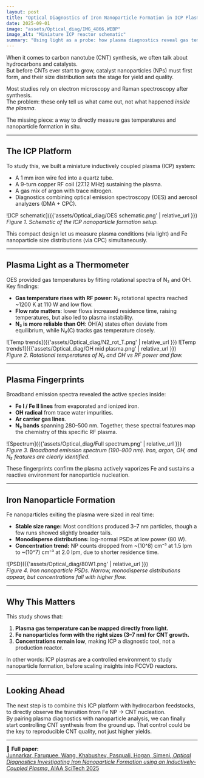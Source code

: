 ```yaml
---
layout: post
title: "Optical Diagnostics of Iron Nanoparticle Formation in ICP Plasmas"
date: 2025-09-01
image: "assets/Optical_diag/IMG_4866.WEBP"
image_alt: "Miniature ICP reactor schematic"
summary: "Using light as a probe: how plasma diagnostics reveal gas temperatures and nanoparticle formation."
---
```


When it comes to carbon nanotube (CNT) synthesis, we often talk about hydrocarbons and catalysts.  
But before CNTs ever start to grow, catalyst nanoparticles (NPs) must first form, and their size distribution sets the stage for yield and quality.  

Most studies rely on electron microscopy and Raman spectroscopy after synthesis.  
The problem: these only tell us what came out, not what happened *inside the plasma*.  

The missing piece: a way to directly measure gas temperatures and nanoparticle formation in situ.

---

## The ICP Platform

To study this, we built a miniature inductively coupled plasma (ICP) system:

- A 1 mm iron wire fed into a quartz tube.  
- A 9-turn copper RF coil (27.12 MHz) sustaining the plasma.  
- A gas mix of argon with trace nitrogen.  
- Diagnostics combining optical emission spectroscopy (OES) and aerosol analyzers (DMA + CPC).

![ICP schematic]({{'assets/Optical_diag/OES schematic.png' | relative_url }})  
*Figure 1. Schematic of the ICP nanoparticle formation setup.*

This compact design let us measure plasma conditions (via light) and Fe nanoparticle size distributions (via CPC) simultaneously.

---

## Plasma Light as a Thermometer

OES provided gas temperatures by fitting rotational spectra of N₂ and OH.  
Key findings:

- **Gas temperature rises with RF power**: N₂ rotational spectra reached ~1200 K at 110 W and low flow.  
- **Flow rate matters**: lower flows increased residence time, raising temperatures, but also led to plasma instability.  
- **N₂ is more reliable than OH**: OH(A) states often deviate from equilibrium, while N₂(C) tracks gas temperature closely.

![Temp trends]({{'assets/Optical_diag/N2_rot_T.png' | relative_url }}) 
![Temp trends1]({{'assets/Optical_diag/OH mid plasma.png' | relative_url }})  
*Figure 2. Rotational temperatures of N₂ and OH vs RF power and flow.*

---

## Plasma Fingerprints

Broadband emission spectra revealed the active species inside:

- **Fe I / Fe II lines** from evaporated and ionized iron.  
- **OH radical** from trace water impurities.  
- **Ar carrier gas lines**.  
- **N₂ bands** spanning 280–500 nm.
Together, these spectral features map the chemistry of this specific RF plasma.

![Spectrum]({{'assets/Optical_diag/Full spectrum.png' | relative_url }})  
*Figure 3. Broadband emission spectrum (190–900 nm). Iron, argon, OH, and N₂ features are clearly identified.*

These fingerprints confirm the plasma actively vaporizes Fe and sustains a reactive environment for nanoparticle nucleation.

---

## Iron Nanoparticle Formation

Fe nanoparticles exiting the plasma were sized in real time:

- **Stable size range:** Most conditions produced 3–7 nm particles, though a few runs showed slightly broader tails.  
- **Monodisperse distributions:** log-normal PSDs at low power (80 W).  
- **Concentration trend:** NP counts dropped from ~\(10^8\) cm⁻³ at 1.5 lpm to ~\(10^7\) cm⁻³ at 2.0 lpm, due to shorter residence time.

![PSD]({{'assets/Optical_diag/80W1.png' | relative_url }})  
*Figure 4. Iron nanoparticle PSDs. Narrow, monodisperse distributions appear, but concentrations fall with higher flow.*

---

## Why This Matters

This study shows that:

1. **Plasma gas temperature can be mapped directly from light.**  
2. **Fe nanoparticles form with the right sizes (3–7 nm) for CNT growth.**  
3. **Concentrations remain low**, making ICP a diagnostic tool, not a production reactor.  

In other words: ICP plasmas are a controlled environment to study nanoparticle formation, before scaling insights into FCCVD reactors.

---

## Looking Ahead

The next step is to combine this ICP platform with hydrocarbon feedstocks, to directly observe the transition from Fe NP → CNT nucleation.  
By pairing plasma diagnostics with nanoparticle analysis, we can finally start controlling CNT synthesis from the ground up. That control could be the key to reproducible CNT quality, not just higher yields.

---

📖 **Full paper:**  
[Junnarkar, Faruquee, Wang, Khabushev, Pasquali, Hogan, Simeni, *Optical Diagnostics Investigating Iron Nanoparticle Formation using an Inductively-Coupled Plasma*, AIAA SciTech 2025](https://doi.org/10.2514/6.2025-1177)  
